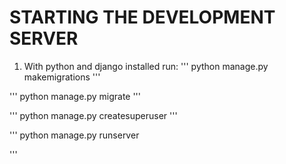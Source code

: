 # STARTING THE DEVELOPMENT SERVER
1. With python and django installed
run:
'''
python manage.py makemigrations
'''

'''
python manage.py migrate
'''

'''
python manage.py createsuperuser
'''

'''
python manage.py runserver

'''